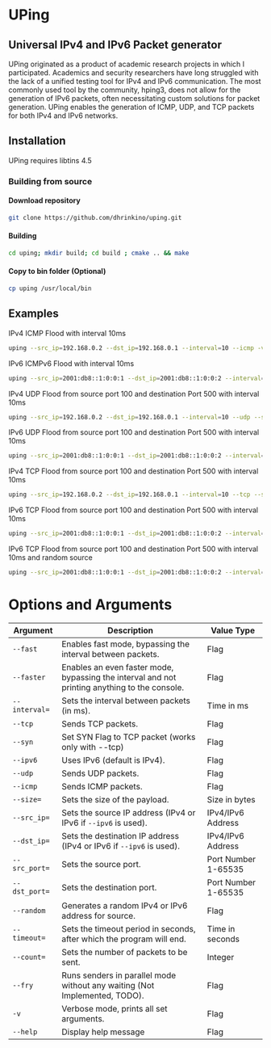 # UPing
## Universal IPv4 and IPv6 Packet generator

UPing originated as a product of academic research projects in which I participated. Academics and security researchers have long struggled with the lack of a unified testing tool for IPv4 and IPv6 communication. The most commonly used tool by the community, hping3, does not allow for the generation of IPv6 packets, often necessitating custom solutions for packet generation. UPing enables the generation of ICMP, UDP, and TCP packets for both IPv4 and IPv6 networks.

## Installation

UPing requires libtins 4.5

### Building from source
#### Download repository
```bash
git clone https://github.com/dhrinkino/uping.git
```
#### Building
```bash
cd uping; mkdir build; cd build ; cmake .. && make 
```
#### Copy to bin folder (Optional)
```bash
cp uping /usr/local/bin
```

## Examples 

IPv4 ICMP Flood with interval 10ms 
```bash
uping --src_ip=192.168.0.2 --dst_ip=192.168.0.1 --interval=10 --icmp -v 
```

IPv6 ICMPv6 Flood with interval 10ms
```bash
uping --src_ip=2001:db8::1:0:0:1 --dst_ip=2001:db8::1:0:0:2 --interval=1000 --icmp --ipv6 -v 
```

IPv4 UDP Flood from source port 100 and destination Port 500 with interval 10ms
```bash
uping --src_ip=192.168.0.2 --dst_ip=192.168.0.1 --interval=10 --udp --src_port=100 --dst_port=500 -v
```

IPv6 UDP Flood from source port 100 and destination Port 500 with interval 10ms
```bash
uping --src_ip=2001:db8::1:0:0:1 --dst_ip=2001:db8::1:0:0:2 --interval=10 --udp --src_port=100 --dst_port=500 --ipv6 -v

```
IPv4 TCP Flood from source port 100 and destination Port 500 with interval 10ms
```bash
uping --src_ip=192.168.0.2 --dst_ip=192.168.0.1 --interval=10 --tcp --src_port=100 --dst_port=500 --ipv6 -v 

```
IPv6 TCP Flood from source port 100 and destination Port 500 with interval 10ms
```bash
uping --src_ip=2001:db8::1:0:0:1 --dst_ip=2001:db8::1:0:0:2 --interval=10 --tcp --src_port=100 --dst_port=500 --ipv6 -v 
```

IPv6 TCP Flood from source port 100 and destination Port 500 with interval 10ms and random source
```bash
uping --src_ip=2001:db8::1:0:0:1 --dst_ip=2001:db8::1:0:0:2 --interval=10 --tcp --src_port=100 --dst_port=500 --ipv6 -v --random
```

# Options and Arguments

| Argument      | Description                                                                                   | Value Type          |
|---------------|-----------------------------------------------------------------------------------------------|---------------------|
| `--fast`      | Enables fast mode, bypassing the interval between packets.                                    | Flag                |
| `--faster`    | Enables an even faster mode, bypassing the interval and not printing anything to the console. | Flag                |
| `--interval=` | Sets the interval between packets (in ms).                                                    | Time in ms          |
| `--tcp`       | Sends TCP packets.                                                                            | Flag                |
| `--syn`       | Set SYN Flag to TCP packet (works only with --tcp)                                            | Flag                |
| `--ipv6`      | Uses IPv6 (default is IPv4).                                                                  | Flag                |
| `--udp`       | Sends UDP packets.                                                                            | Flag                |
| `--icmp`      | Sends ICMP packets.                                                                           | Flag                |
| `--size=`     | Sets the size of the payload.                                                                 | Size in bytes       |
| `--src_ip=`   | Sets the source IP address (IPv4 or IPv6 if `--ipv6` is used).                                | IPv4/IPv6 Address   |
| `--dst_ip=`   | Sets the destination IP address (IPv4 or IPv6 if `--ipv6` is used).                           | IPv4/IPv6 Address   |
| `--src_port=` | Sets the source port.                                                                         | Port Number 1-65535 |
| `--dst_port=` | Sets the destination port.                                                                    | Port Number 1-65535 |
| `--random`    | Generates a random IPv4 or IPv6 address for source.                                           | Flag                |
| `--timeout=`  | Sets the timeout period in seconds, after which the program will end.                         | Time in seconds     |
| `--count=`    | Sets the number of packets to be sent.                                                        | Integer             |
| `--fry`       | Runs senders in parallel mode without any waiting (Not Implemented, TODO).                    | Flag                |
| `-v`          | Verbose mode, prints all set arguments.                                                       | Flag                |
| `--help`      | Display help message                                                                          | Flag                |
